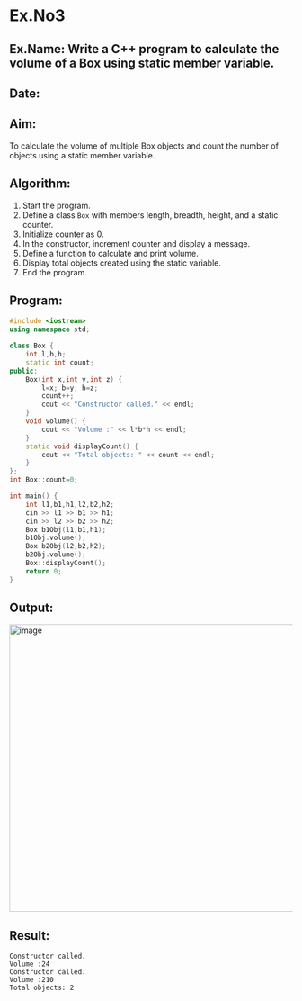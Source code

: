 # Ex.No3
## Ex.Name: Write a C++ program to calculate the volume of a Box using static member variable.
## Date:

## Aim:
To calculate the volume of multiple Box objects and count the number of objects using a static member variable.

## Algorithm:
1. Start the program.  
2. Define a class `Box` with members length, breadth, height, and a static counter.  
3. Initialize counter as 0.  
4. In the constructor, increment counter and display a message.  
5. Define a function to calculate and print volume.  
6. Display total objects created using the static variable.  
7. End the program.  

## Program:
```cpp
#include <iostream>
using namespace std;

class Box {
    int l,b,h;
    static int count;
public:
    Box(int x,int y,int z) {
        l=x; b=y; h=z;
        count++;
        cout << "Constructor called." << endl;
    }
    void volume() {
        cout << "Volume :" << l*b*h << endl;
    }
    static void displayCount() {
        cout << "Total objects: " << count << endl;
    }
};
int Box::count=0;

int main() {
    int l1,b1,h1,l2,b2,h2;
    cin >> l1 >> b1 >> h1;
    cin >> l2 >> b2 >> h2;
    Box b1Obj(l1,b1,h1);
    b1Obj.volume();
    Box b2Obj(l2,b2,h2);
    b2Obj.volume();
    Box::displayCount();
    return 0;
}
```

## Output:
<img width="860" height="511" alt="image" src="https://github.com/user-attachments/assets/b8f55323-3254-4ebe-9aea-135ab91a58ab" />

## Result:
```
Constructor called.
Volume :24
Constructor called.
Volume :210
Total objects: 2
```
